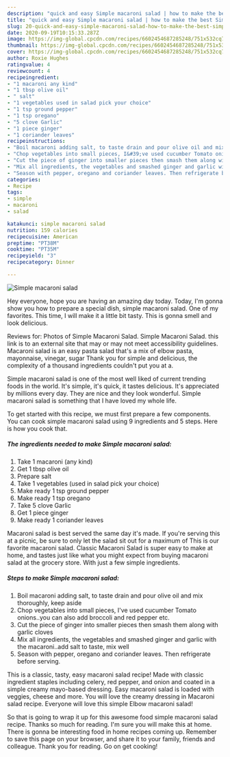 ```yaml
---
description: "quick and easy Simple macaroni salad | how to make the best Simple macaroni salad"
title: "quick and easy Simple macaroni salad | how to make the best Simple macaroni salad"
slug: 20-quick-and-easy-simple-macaroni-salad-how-to-make-the-best-simple-macaroni-salad
date: 2020-09-19T10:15:33.287Z
image: https://img-global.cpcdn.com/recipes/6602454687285248/751x532cq70/simple-macaroni-salad-recipe-main-photo.jpg
thumbnail: https://img-global.cpcdn.com/recipes/6602454687285248/751x532cq70/simple-macaroni-salad-recipe-main-photo.jpg
cover: https://img-global.cpcdn.com/recipes/6602454687285248/751x532cq70/simple-macaroni-salad-recipe-main-photo.jpg
author: Roxie Hughes
ratingvalue: 4
reviewcount: 4
recipeingredient:
- "1 macaroni any kind"
- "1 tbsp olive oil"
- " salt"
- "1 vegetables used in salad pick your choice"
- "1 tsp ground pepper"
- "1 tsp oregano"
- "5 clove Garlic"
- "1 piece ginger"
- "1 coriander leaves"
recipeinstructions:
- "Boil macaroni adding salt, to taste drain and pour olive oil and mix thoroughly, keep aside"
- "Chop vegetables into small pieces, I&#39;ve used cucumber Tomato onions..you can also add broccoli and red pepper etc."
- "Cut the piece of ginger into smaller pieces then smash them along with garlic cloves"
- "Mix all ingredients, the vegetables and smashed ginger and garlic with the macaroni..add salt to taste, mix well"
- "Season with pepper, oregano and coriander leaves. Then refrigerate before serving."
categories:
- Recipe
tags:
- simple
- macaroni
- salad

katakunci: simple macaroni salad 
nutrition: 159 calories
recipecuisine: American
preptime: "PT38M"
cooktime: "PT35M"
recipeyield: "3"
recipecategory: Dinner

---
```



![Simple macaroni salad](https://img-global.cpcdn.com/recipes/6602454687285248/751x532cq70/simple-macaroni-salad-recipe-main-photo.jpg)

Hey everyone, hope you are having an amazing day today. Today, I'm gonna show you how to prepare a special dish, simple macaroni salad. One of my favorites. This time, I will make it a little bit tasty. This is gonna smell and look delicious.

Reviews for: Photos of Simple Macaroni Salad. Simple Macaroni Salad. this link is to an external site that may or may not meet accessibility guidelines. Macaroni salad is an easy pasta salad that&#39;s a mix of elbow pasta, mayonnaise, vinegar, sugar Thank you for simple and delicious, the complexity of a thousand ingredients couldn&#39;t put you at a.

Simple macaroni salad is one of the most well liked of current trending foods in the world. It's simple, it's quick, it tastes delicious. It's appreciated by millions every day. They are nice and they look wonderful. Simple macaroni salad is something that I have loved my whole life.


To get started with this recipe, we must first prepare a few components. You can cook simple macaroni salad using 9 ingredients and 5 steps. Here is how you cook that.

<!--inarticleads1-->

##### The ingredients needed to make Simple macaroni salad:

1. Take 1 macaroni (any kind)
1. Get 1 tbsp olive oil
1. Prepare  salt
1. Take 1 vegetables (used in salad pick your choice)
1. Make ready 1 tsp ground pepper
1. Make ready 1 tsp oregano
1. Take 5 clove Garlic
1. Get 1 piece ginger
1. Make ready 1 coriander leaves


Macaroni salad is best served the same day it&#39;s made. If you&#39;re serving this at a picnic, be sure to only let the salad sit out for a maximum of This is our favorite macaroni salad. Classic Macaroni Salad is super easy to make at home, and tastes just like what you might expect from buying macaroni salad at the grocery store. With just a few simple ingredients. 

<!--inarticleads2-->

##### Steps to make Simple macaroni salad:

1. Boil macaroni adding salt, to taste drain and pour olive oil and mix thoroughly, keep aside
1. Chop vegetables into small pieces, I&#39;ve used cucumber Tomato onions..you can also add broccoli and red pepper etc.
1. Cut the piece of ginger into smaller pieces then smash them along with garlic cloves
1. Mix all ingredients, the vegetables and smashed ginger and garlic with the macaroni..add salt to taste, mix well
1. Season with pepper, oregano and coriander leaves. Then refrigerate before serving.


This is a classic, tasty, easy macaroni salad recipe! Made with classic ingredient staples including celery, red pepper, and onion and coated in a simple creamy mayo-based dressing. Easy macaroni salad is loaded with veggies, cheese and more. You will love the creamy dressing in Macaroni salad recipe. Everyone will love this simple Elbow macaroni salad! 

So that is going to wrap it up for this awesome food simple macaroni salad recipe. Thanks so much for reading. I'm sure you will make this at home. There is gonna be interesting food in home recipes coming up. Remember to save this page on your browser, and share it to your family, friends and colleague. Thank you for reading. Go on get cooking!

